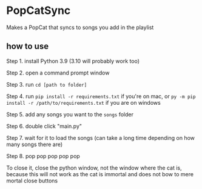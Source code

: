 # PopCatSync
 Makes a PopCat that syncs to songs you add in the playlist


## how to use
Step 1. install Python 3.9 (3.10 will probably work too)

Step 2. open a command prompt window

Step 3. run `cd [path to folder]`

Step 4. run `pip install -r requirements.txt` if you're on mac, or `py -m pip install -r /path/to/requirements.txt` if you are on windows

Step 5. add any songs you want to the `songs` folder

Step 6. double click "main.py"

Step 7. wait for it to load the songs (can take a long time depending on how many songs there are)

Step 8. pop pop pop pop pop


To close it, close the python window, not the window where the cat is, because this will not work as the cat is immortal and does not bow to mere mortal close buttons
